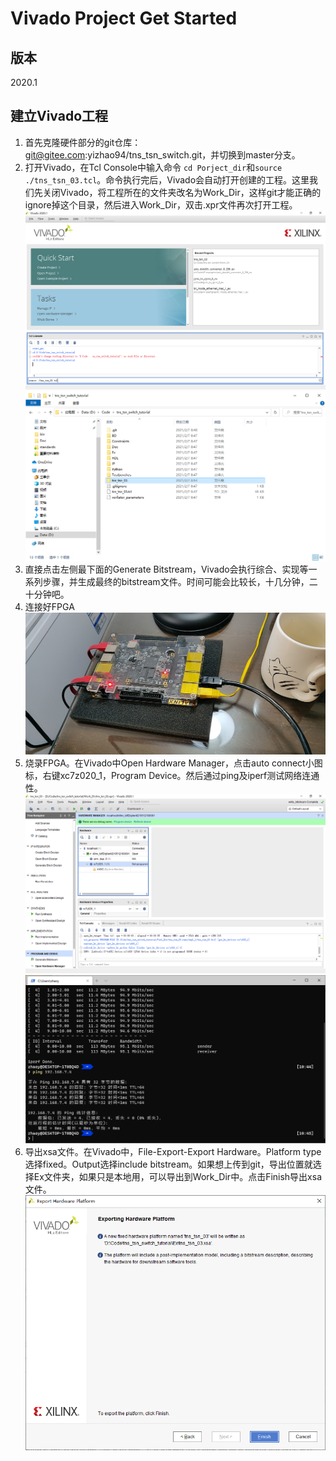# Vivado Project Get Started
## 版本
2020.1

## 建立Vivado工程
1. 首先克隆硬件部分的git仓库：git@gitee.com:yizhao94/tns_tsn_switch.git，并切换到master分支。
2. 打开Vivado，在Tcl Console中输入命令 `cd Porject_dir`和`source ./tns_tsn_03.tcl`。命令执行完后，Vivado会自动打开创建的工程。这里我们先关闭Vivado，将工程所在的文件夹改名为Work_Dir，这样git才能正确的ignore掉这个目录，然后进入Work_Dir，双击.xpr文件再次打开工程。
![](image/vivado_create_project.png) 
![](image/vivado_change_name.png)
3. 直接点击左侧最下面的Generate Bitstream，Vivado会执行综合、实现等一系列步骤，并生成最终的bitstream文件。时间可能会比较长，十几分钟，二十分钟吧。
4. 连接好FPGA
![](image/fpga.jpg)
5. 烧录FPGA。在Vivado中Open Hardware Manager，点击auto connect小图标，右键xc7z020_1，Program Device。然后通过ping及iperf测试网络连通性。
![](image/vivado_burn.png)
![](image/network_test.png)
6. 导出xsa文件。在Vivado中，File-Export-Export Hardware。Platform type选择fixed。Output选择include bitstream。如果想上传到git，导出位置就选择Ex文件夹，如果只是本地用，可以导出到Work_Dir中。点击Finish导出xsa文件。
![](image/export.png)